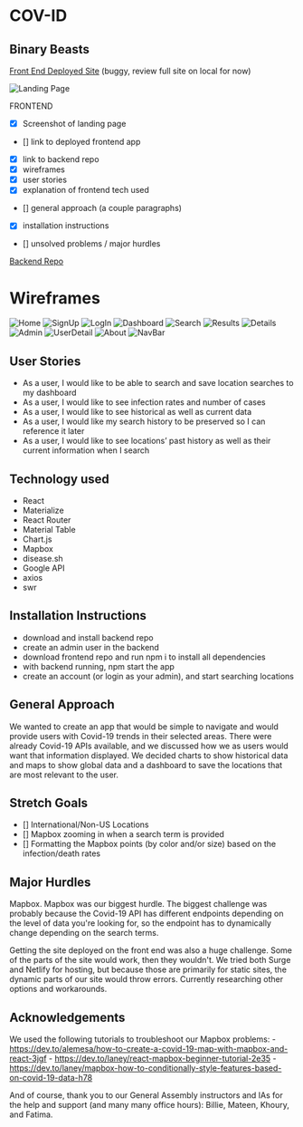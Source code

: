 # COV-ID
## Binary Beasts

[Front End Deployed Site](https://cov-id.netlify.app/)
(buggy, review full site on local for now)

![Landing Page](/cov-id_landingpage.png)


FRONTEND
- [x] Screenshot of landing page
- [] link to deployed frontend app
- [x] link to backend repo
- [x] wireframes
- [x] user stories
- [x] explanation of frontend tech used
- [] general approach (a couple paragraphs)
- [x] installation instructions
- [] unsolved problems / major hurdles

[Backend Repo](https://github.com/SFX818/Team-6-backend)

# Wireframes
![Home](/Wireframes/Home.png)
![SignUp](/Wireframes/signup.png)
![LogIn](/Wireframes/login.png)
![Dashboard](/Wireframes/Dashboard.png)
![Search](/Wireframes/search.png)
![Results](/Wireframes/results.png)
![Details](/Wireframes/details.png)
![Admin](/Wireframes/Admin.png)
![UserDetail](/Wireframes/UserDetail.png)
![About](/Wireframes/about.png)
![NavBar](/Wireframes/NavBar.png)

## User Stories
- As a user, I would like to be able to search and save location searches to my dashboard
- As a user, I would like to see infection rates and number of cases
- As a user, I would like to see historical as well as current data
- As a user, I would like my search history to be preserved so I can reference it later
- As a user, I would like to see locations’ past history as well as their current information when I search

## Technology used
- React
- Materialize
- React Router
- Material Table
- Chart.js
- Mapbox
- disease.sh
- Google API
- axios
- swr

## Installation Instructions
- download and install backend repo
- create an admin user in the backend
- download frontend repo and run npm i to install all dependencies
- with backend running, npm start the app
- create an account (or login as your admin), and start searching locations

## General Approach
We wanted to create an app that would be simple to navigate and would provide users with Covid-19 trends in their selected areas. There were already Covid-19 APIs available, and we discussed how we as users would want that information displayed. We decided charts to show historical data and maps to show global data and a dashboard to save the locations that are most relevant to the user.

## Stretch Goals
- [] International/Non-US Locations
- [] Mapbox zooming in when a search term is provided
- [] Formatting the Mapbox points (by color and/or size) based on the infection/death rates

## Major Hurdles
Mapbox. Mapbox was our biggest hurdle. The biggest challenge was probably because the Covid-19 API has different endpoints depending on the level of data you're looking for, so the endpoint has to dynamically change depending on the search terms.

Getting the site deployed on the front end was also a huge challenge. Some of the parts of the site would work, then they wouldn't. We tried both Surge and Netlify for hosting, but because those are primarily for static sites, the dynamic parts of our site would throw errors. Currently researching other options and workarounds.

## Acknowledgements
We used the following tutorials to troubleshoot our Mapbox problems:
    - https://dev.to/alemesa/how-to-create-a-covid-19-map-with-mapbox-and-react-3jgf
    - https://dev.to/laney/react-mapbox-beginner-tutorial-2e35
    - https://dev.to/laney/mapbox-how-to-conditionally-style-features-based-on-covid-19-data-h78

And of course, thank you to our General Assembly instructors and IAs for the help and support (and many many office hours): Billie, Mateen, Khoury, and Fatima.

